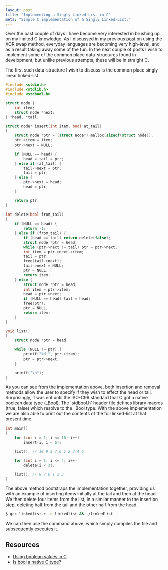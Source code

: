 ```yaml
---
layout: post
title: "Implementing a Singly Linked-List in C"
meta: "Simple C implementation of a Singly Linked-List."
---
```


Over the past couple of days I have become very interested in brushing up on my limited C knowledge.
As I discussed in my previous [post](/posts/experimenting-with-the-xor-swap-method-in-java/) on using the XOR swap method, everyday languages are becoming very high-level, and as a result taking away some of the fun.
In the next couple of posts I wish to implement some of the common place data-structures found in development, but unlike previous attempts, these will be in straight C.
<!--more-->
The first such data-structure I wish to discuss is the common place singly linear linked-list.

```c
#include <stdio.h>
#include <stdlib.h>
#include <stdbool.h>

struct node {
    int item;
    struct node *next;
} *head, *tail;

struct node* insert(int item, bool at_tail)
{
    struct node *ptr = (struct node*) malloc(sizeof(struct node));
    ptr->item = item;
    ptr->next = NULL;

    if (NULL == head) {
        head = tail = ptr;
    } else if (at_tail) {
        tail->next = ptr;
        tail = ptr;
    } else {
        ptr->next = head;
        head = ptr;
    }

    return ptr;
}

int delete(bool from_tail)
{
    if (NULL == head) {
        return -1;
    } else if (from_tail) {
        if (head == tail) return delete(false);
        struct node *ptr = head;
        while (ptr->next != tail) ptr = ptr->next;
        int item = ptr->next->item;
        tail = ptr;
        free(tail->next);
        tail->next = NULL;
        ptr = NULL;
        return item;
    } else {
        struct node *ptr = head;
        int item = ptr->item;
        head = ptr->next;
        if (NULL == head) tail = head;
        free(ptr);
        ptr = NULL;
        return item;
    }
}

void list()
{
    struct node *ptr = head;

    while (NULL != ptr) {
        printf("%d ", ptr->item);
        ptr = ptr->next;
    }

    printf("\n");
}
```

As you can see from the implementation above, both insertion and removal methods allow the user to specify if they wish to effect the head or tail.
Surprisingly, it was not until the ISO-C99 standard that C got a native boolean data type (_Bool).
The 'stdbool.h' header file defines library macros (true, false) which resolve to the _Bool type.
With the above implementation we are also able to print out the contents of the full linked-list at that present time.

```c
int main()
{
    for (int i = 1; i <= 10; i++)
        insert(i, i < 6);

    list(); // 10 9 8 7 6 1 2 3 4 5

    for (int i = 1; i <= 4; i++)
        delete(i < 3);

    list(); // 8 7 6 1 2 3
}
```

The above method bootstraps the implementation together, providing us with an example of inserting items initially at the tail and then at the head.
We then delete four items from the list, in a similar manner to the insertion step, deleting half from the tail and the other half from the head.

```bash
$ gcc linkedlist.c -o linkedlist && ./linkedlist
```

We can then use the command above, which simply compiles the file and subsequently executes it.

## Resources

- [Using boolean values in C](http://stackoverflow.com/questions/1921539/using-boolean-values-in-c)
- [Is bool a native C type?](http://stackoverflow.com/questions/1608318/is-bool-a-native-c-type/1608350)
